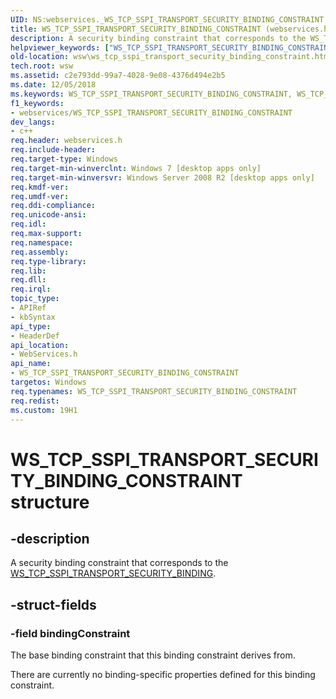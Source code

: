 ```yaml
---
UID: NS:webservices._WS_TCP_SSPI_TRANSPORT_SECURITY_BINDING_CONSTRAINT
title: WS_TCP_SSPI_TRANSPORT_SECURITY_BINDING_CONSTRAINT (webservices.h)
description: A security binding constraint that corresponds to the WS_TCP_SSPI_TRANSPORT_SECURITY_BINDING.helpviewer_keywords: ["WS_TCP_SSPI_TRANSPORT_SECURITY_BINDING_CONSTRAINT","WS_TCP_SSPI_TRANSPORT_SECURITY_BINDING_CONSTRAINT structure [Web Services for Windows]","webservices/WS_TCP_SSPI_TRANSPORT_SECURITY_BINDING_CONSTRAINT","wsw.ws_tcp_sspi_transport_security_binding_constraint"]
old-location: wsw\ws_tcp_sspi_transport_security_binding_constraint.htm
tech.root: wsw
ms.assetid: c2e793dd-99a7-4028-9e08-4376d494e2b5
ms.date: 12/05/2018
ms.keywords: WS_TCP_SSPI_TRANSPORT_SECURITY_BINDING_CONSTRAINT, WS_TCP_SSPI_TRANSPORT_SECURITY_BINDING_CONSTRAINT structure [Web Services for Windows], webservices/WS_TCP_SSPI_TRANSPORT_SECURITY_BINDING_CONSTRAINT, wsw.ws_tcp_sspi_transport_security_binding_constraint
f1_keywords:
- webservices/WS_TCP_SSPI_TRANSPORT_SECURITY_BINDING_CONSTRAINT
dev_langs:
- c++
req.header: webservices.h
req.include-header: 
req.target-type: Windows
req.target-min-winverclnt: Windows 7 [desktop apps only]
req.target-min-winversvr: Windows Server 2008 R2 [desktop apps only]
req.kmdf-ver: 
req.umdf-ver: 
req.ddi-compliance: 
req.unicode-ansi: 
req.idl: 
req.max-support: 
req.namespace: 
req.assembly: 
req.type-library: 
req.lib: 
req.dll: 
req.irql: 
topic_type:
- APIRef
- kbSyntax
api_type:
- HeaderDef
api_location:
- WebServices.h
api_name:
- WS_TCP_SSPI_TRANSPORT_SECURITY_BINDING_CONSTRAINT
targetos: Windows
req.typenames: WS_TCP_SSPI_TRANSPORT_SECURITY_BINDING_CONSTRAINT
req.redist: 
ms.custom: 19H1
---
```


# WS_TCP_SSPI_TRANSPORT_SECURITY_BINDING_CONSTRAINT structure


## -description


A security binding constraint that corresponds to the
                <a href="https://docs.microsoft.com/windows/desktop/api/webservices/ns-webservices-ws_tcp_sspi_transport_security_binding">WS_TCP_SSPI_TRANSPORT_SECURITY_BINDING</a>.
            


## -struct-fields




### -field bindingConstraint

The base binding constraint that this binding constraint derives from.
                

There are currently no binding-specific properties defined for this binding constraint.
                


